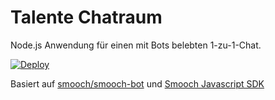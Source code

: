 # Talente Chatraum 


 Node.js Anwendung für einen mit Bots belebten 1-zu-1-Chat. 


 [![Deploy](https://www.herokucdn.com/deploy/button.svg)](https://heroku.com/deploy?template=https://github.com/sefzig/talente) 


 Basiert auf [smooch/smooch-bot](https://github.com/smooch/smooch-bot) und [Smooch Javascript SDK](https://github.com/smooch/smooch-js) 

